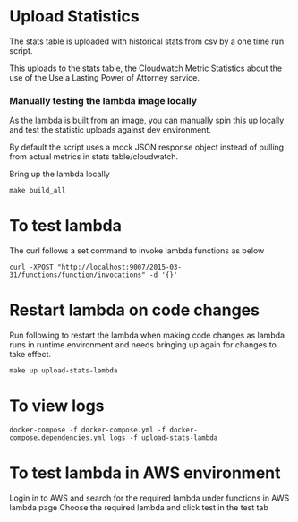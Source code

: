 # Upload Statistics

The stats table is uploaded with historical stats from csv by a one time run script.

This uploads to the stats table,  the Cloudwatch Metric Statistics about the use of the Use a Lasting Power of Attorney service.

### Manually testing the lambda image locally

As the lambda is built from an image, you can manually spin this up locally and test the statistic uploads against dev environment.

By default the script uses a mock JSON response object instead of pulling from actual metrics in stats table/cloudwatch. 

Bring up the lambda locally

```
make build_all
```

# To test lambda
The curl follows a set command to invoke lambda functions as below

```
curl -XPOST "http://localhost:9007/2015-03-31/functions/function/invocations" -d '{}'
```

# Restart lambda on code changes

Run following to restart the lambda when making code changes as lambda runs in runtime environment and needs 
bringing up again for changes to take effect.

```
make up upload-stats-lambda
```

# To view logs

```
docker-compose -f docker-compose.yml -f docker-compose.dependencies.yml logs -f upload-stats-lambda
```

# To test lambda in AWS environment

Login in to AWS and search for the required lambda under functions in AWS lambda page
Choose the required lambda and click test in the test tab